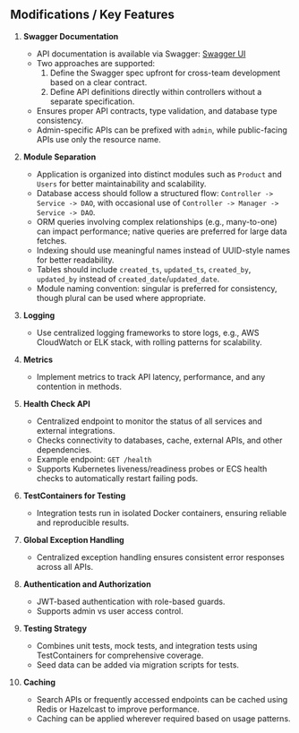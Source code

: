 ## Modifications / Key Features

1. **Swagger Documentation**
   - API documentation is available via Swagger: [Swagger UI](http://localhost:3000/api)
   - Two approaches are supported:
     1. Define the Swagger spec upfront for cross-team development based on a clear contract.
     2. Define API definitions directly within controllers without a separate specification.
   - Ensures proper API contracts, type validation, and database type consistency.
   - Admin-specific APIs can be prefixed with `admin`, while public-facing APIs use only the resource name.

2. **Module Separation**
   - Application is organized into distinct modules such as `Product` and `Users` for better maintainability and scalability.
   - Database access should follow a structured flow: `Controller -> Service -> DAO`, with occasional use of `Controller -> Manager -> Service -> DAO`.
   - ORM queries involving complex relationships (e.g., many-to-one) can impact performance; native queries are preferred for large data fetches.
   - Indexing should use meaningful names instead of UUID-style names for better readability.
   - Tables should include `created_ts`, `updated_ts`, `created_by`, `updated_by` instead of `created_date`/`updated_date`.
   - Module naming convention: singular is preferred for consistency, though plural can be used where appropriate.

3. **Logging**
   - Use centralized logging frameworks to store logs, e.g., AWS CloudWatch or ELK stack, with rolling patterns for scalability.

4. **Metrics**
   - Implement metrics to track API latency, performance, and any contention in methods.

5. **Health Check API**
   - Centralized endpoint to monitor the status of all services and external integrations.
   - Checks connectivity to databases, cache, external APIs, and other dependencies.
   - Example endpoint: `GET /health`
   - Supports Kubernetes liveness/readiness probes or ECS health checks to automatically restart failing pods.

6. **TestContainers for Testing**
   - Integration tests run in isolated Docker containers, ensuring reliable and reproducible results.

7. **Global Exception Handling**
   - Centralized exception handling ensures consistent error responses across all APIs.

8. **Authentication and Authorization**
   - JWT-based authentication with role-based guards.
   - Supports admin vs user access control.

9. **Testing Strategy**
   - Combines unit tests, mock tests, and integration tests using TestContainers for comprehensive coverage.
   - Seed data can be added via migration scripts for tests.

10. **Caching**
    - Search APIs or frequently accessed endpoints can be cached using Redis or Hazelcast to improve performance.
    - Caching can be applied wherever required based on usage patterns.
